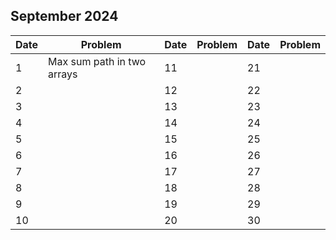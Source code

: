 ## September 2024

| Date | Problem                    | Date | Problem | Date | Problem |
| ---- | -------------------------- | ---- | ------- | ---- | ------- |
| 1    | Max sum path in two arrays | 11   |         | 21   |         |
| 2    |                            | 12   |         | 22   |         |
| 3    |                            | 13   |         | 23   |         |
| 4    |                            | 14   |         | 24   |         |
| 5    |                            | 15   |         | 25   |         |
| 6    |                            | 16   |         | 26   |         |
| 7    |                            | 17   |         | 27   |         |
| 8    |                            | 18   |         | 28   |         |
| 9    |                            | 19   |         | 29   |         |
| 10   |                            | 20   |         | 30   |         |
